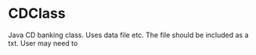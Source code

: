 # CDClass
Java CD banking class. Uses data file etc.
The file should be included as a txt. User may need to 
